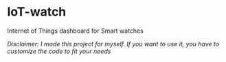 # IoT-watch
Internet of Things dashboard for Smart watches

*Disclaimer: I made this project for myself. If you want to use it, you have to customize the code to fit your needs*

